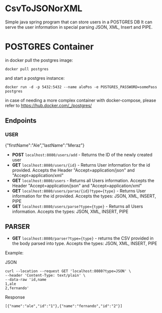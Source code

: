 # CsvToJSONorXML
Simple java spring program that can store users in a POSTGRES DB
It can serve the user information in special parsing JSON, XML, Insert and PIPE.

# POSTGRES Container
in docker pull the postgres image:
```
docker pull postgres
```

and start a postgres instance:
```
docker run -d -p 5432:5432 --name alePos -e POSTGRES_PASSWORD=somePass postgres
```

in case of needing a more complex container with docker-compose, please refer to https://hub.docker.com/_/postgres/



## Endpoints
### USER
{"firstName":"Ale","lastName":"Meraz"}

+ **POST** `localhost:8080/users/add`  - Returns the ID of the newly created user
+ **GET**  `localhost:8080/users/{id}` - Returns User information for the id provided. Accepts the Header "Accept=application/json" and "Accept=application/xml"
+ **GET**  `localhost:8080/users`      - Returns all Users information. Accepts the Header "Accept=application/json" and "Accept=application/xml"
+ **GET**  `localhost:8080/users/parse/{id}?type={type}` - Returns User information for the id provided. Accepts the types: JSON, XML, INSERT, PIPE
+ **GET**  `localhost:8080/users/parse?type={type}`      - Returns all Users information. Accepts the types: JSON, XML, INSERT, PIPE


## PARSER
+ **GET** `localhost:8080/parser?type={type}`   - returns the CSV provided in the body parsed into type.  Accepts the types: JSON, XML, INSERT, PIPE

Example:

JSON
```
curl --location --request GET 'localhost:8080?type=JSON' \
--header 'Content-Type: text/plain' \
--data-raw 'id,name
1,ale
2,fernando'
```

Response
```
[{"name":"ale","id":"1"},{"name":"fernando","id":"2"}]
```
